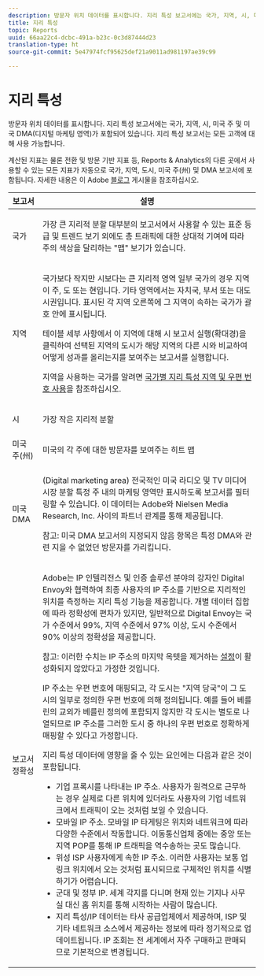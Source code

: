 ```yaml
---
description: 방문자 위치 데이터를 표시합니다. 지리 특성 보고서에는 국가, 지역, 시, 미국 주 및 미국 DMA(디지털 마케팅 영역)가 포함되어 있습니다. 지리 특성 보고서는 모든 고객에 대해 사용 가능합니다.
title: 지리 특성
topic: Reports
uuid: 66aa22c4-dcbc-491a-b23c-0c3d87444d23
translation-type: ht
source-git-commit: 5e47974fcf95625def21a9011ad981197ae39c99

---
```



# 지리 특성

방문자 위치 데이터를 표시합니다. 지리 특성 보고서에는 국가, 지역, 시, 미국 주 및 미국 DMA(디지털 마케팅 영역)가 포함되어 있습니다. 지리 특성 보고서는 모든 고객에 대해 사용 가능합니다.

계산된 지표는 물론 전환 및 방문 기반 지표 등, Reports &amp; Analytics의 다른 곳에서 사용할 수 있는 모든 지표가 자동으로 국가, 지역, 도시, 미국 주(州) 및 DMA 보고서에 포함됩니다. 자세한 내용은 이 Adobe [블로그](https://blogs.adobe.com/digitalmarketing/analytics/introducing-new-metrics-in-geosegmentation-and-more/) 게시물을 참조하십시오.

<table id="table_566CFFC82E1149D8BAFE6641627FCF1F"> 
 <thead> 
  <tr> 
   <th colname="col1" class="entry"> 보고서 </th> 
   <th colname="col2" class="entry"> 설명 </th> 
  </tr> 
 </thead>
 <tbody> 
  <tr> 
   <td colname="col1"> 국가 </td> 
   <td colname="col2"> <p> 가장 큰 지리적 분할 대부분의 보고서에서 사용할 수 있는 표준 등급 및 트렌드 보기 외에도 총 트래픽에 대한 상대적 기여에 따라 주의 색상을 달리하는 "맵" 보기가 있습니다. </p> </td> 
  </tr> 
  <tr> 
   <td colname="col1"> 지역 </td> 
   <td colname="col2"> <p> 국가보다 작지만 시보다는 큰 지리적 영역 일부 국가의 경우 지역이 주, 도 또는 현입니다. 기타 영역에서는 자치국, 부서 또는 대도시권입니다. 표시된 각 지역 오른쪽에 그 지역이 속하는 국가가 괄호 안에 표시됩니다. </p> <p>테이블 세부 사항에서 이 지역에 대해 시 보고서 실행(확대경)을 클릭하여 선택된 지역의 도시가 해당 지역의 다른 시와 비교하여 어떻게 성과를 올리는지를 보여주는 보고서를 실행합니다. </p> <p>지역을 사용하는 국가를 알려면 <a href="/help/components/c-variables/dimensionslist/reports-geosegmentation-reference.md"  > 국가별 지리 특성 지역 및 우편 번호 사용</a>을 참조하십시오. </p> </td> 
  </tr> 
  <tr> 
   <td colname="col1"> 시 </td> 
   <td colname="col2"> <p> 가장 작은 지리적 분할 </p> </td> 
  </tr> 
  <tr> 
   <td colname="col1"> 미국 주(州) </td> 
   <td colname="col2"> <p> 미국의 각 주에 대한 방문자를 보여주는 히트 맵 </p> </td> 
  </tr> 
  <tr> 
   <td colname="col1"> 미국 DMA </td> 
   <td colname="col2"> <p> (Digital marketing area) 전국적인 미국 라디오 및 TV 미디어 시장 분할 특정 주 내의 마케팅 영역만 표시하도록 보고서를 필터링할 수 있습니다. 이 데이터는 Adobe와 Nielsen Media Research, Inc. 사이의 파트너 관계를 통해 제공됩니다. </p> <p>참고: 미국 DMA 보고서의 지정되지 않음 항목은 특정 DMA와 관련 지을 수 없었던 방문자를 가리킵니다. </p> </td> 
  </tr> 
  <tr> 
   <td colname="col1"> 보고서 정확성 </td> 
   <td colname="col2"> <p>Adobe는 IP 인텔리전스 및 인증 솔루션 분야의 강자인 Digital Envoy와 협력하여 최종 사용자의 IP 주소를 기반으로 지리적인 위치를 측정하는 지리 특성 기능을 제공합니다. 개별 데이터 집합에 따라 정확성에 편차가 있지만, 일반적으로 Digital Envoy는 국가 수준에서 99%, 지역 수준에서 97% 이상, 도시 수준에서 90% 이상의 정확성을 제공합니다. </p> <p>참고: 이러한 수치는 IP 주소의 마지막 옥텟을 제거하는 <a href="/help/admin/admin/general-acct-settings-admin.md">설정</a>이 활성화되지 않았다고 가정한 것입니다. </p> <p>IP 주소는 우편 번호에 매핑되고, 각 도시는 "지역 당국"이 그 도시의 일부로 정의한 우편 번호에 의해 정의됩니다. 예를 들어 베를린의 교외가 베를린 정의에 포함되지 않지만 각 도시는 별도로 나열되므로 IP 주소를 그러한 도시 중 하나의 우편 번호로 정확하게 매핑할 수 있다고 가정합니다. </p> <p> 지리 특성 데이터에 영향을 줄 수 있는 요인에는 다음과 같은 것이 포함됩니다. </p> 
    <ul id="ul_1B05024AD5174232A8DB8145753FB09B"> 
     <li id="li_C3A21E7C1186490EB9A236634DB45E7F">기업 프록시를 나타내는 IP 주소. 사용자가 원격으로 근무하는 경우 실제로 다른 위치에 있더라도 사용자의 기업 네트워크에서 트래픽이 오는 것처럼 보일 수 있습니다. </li> 
     <li id="li_56FC36B3598C420F9246D4E8772822A7">모바일 IP 주소. 모바일 IP 타게팅은 위치와 네트워크에 따라 다양한 수준에서 작동합니다. 이동통신업체 중에는 중앙 또는 지역 POP를 통해 IP 트래픽을 역수송하는 곳도 많습니다. </li> 
     <li id="li_C1EED854AE584489BCBC2A7AA20B8EF1">위성 ISP 사용자에게 속한 IP 주소. 이러한 사용자는 보통 업링크 위치에서 오는 것처럼 표시되므로 구체적인 위치를 식별하기가 어렵습니다. </li> 
     <li id="li_A735756F39554DF19E05D251CA614F02">군대 및 정부 IP. 세계 각지를 다니며 현재 있는 기지나 사무실 대신 홈 위치를 통해 시작하는 사람이 많습니다. </li> 
     <li id="li_ACFF1B8094684173B8325A44304CA32B">지리 특성/IP 데이터는 타사 공급업체에서 제공하며, ISP 및 기타 네트워크 소스에서 제공하는 정보에 따라 정기적으로 업데이트됩니다. IP 조회는 전 세계에서 자주 구매하고 판매되므로 기본적으로 변경됩니다. </li> 
    </ul> </td> 
  </tr> 
 </tbody> 
</table>

